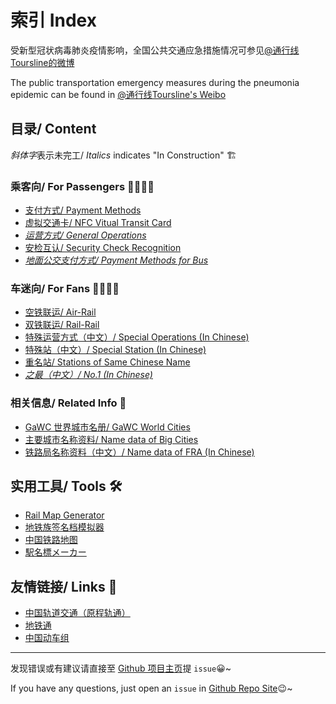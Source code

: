 # 索引 Index 

受新型冠状病毒肺炎疫情影响，全国公共交通应急措施情况可参见[@通行线Toursline的微博](https://m.weibo.cn/u/6882481489/)

The public transportation emergency measures during the pneumonia epidemic can be found in [@通行线Toursline's Weibo](https://m.weibo.cn/u/6882481489/)

## 目录/ Content

*斜体字*表示未完工/ *Italics* indicates "In Construction" 🏗

### 乘客向/ For Passengers 👨‍🚀👩‍🚀
- [支付方式/ Payment Methods](https://ivysauro.github.io/CNRT/data/Payment%20Methods)
- [虚拟交通卡/ NFC Vitual Transit Card](https://ivysauro.github.io/CNRT/data/NFC%20Vitual%20Transit%20Card)
- [*运营方式/ General Operations*](https://ivysauro.github.io/CNRT/data/General%20Operations)
- [安检互认/ Security Check Recognition](https://ivysauro.github.io/CNRT/data/Security%20Check%20Recognition)
- [*地面公交支付方式/ Payment Methods for Bus*](https://ivysauro.github.io/CNRT/data/Payment%20Methods%20for%20Bus)

### 车迷向/ For Fans 🕵️‍♂️🕵️‍♀️
- [空铁联运/ Air-Rail](https://ivysauro.github.io/CNRT/data/Air-Rail)
- [双铁联运/ Rail-Rail](https://ivysauro.github.io/CNRT/data/Rail-Rail)
- [特殊运营方式（中文）/ Special Operations (In Chinese)](https://ivysauro.github.io/CNRT/data/Special%20Operations)
- [特殊站（中文）/ Special Station (In Chinese)](https://ivysauro.github.io/CNRT/data/Special%20Station)
- [重名站/ Stations of Same Chinese Name](https://ivysauro.github.io/CNRT/data/Stations%20of%20Same%20Name)
- [*之最（中文）/ No.1 (In Chinese)*](https://ivysauro.github.io/CNRT/data/zui)

### 相关信息/ Related Info 🧷
- [GaWC 世界城市名册/ GaWC World Cities](https://ivysauro.github.io/CNRT/data/GaWC)
- [主要城市名称资料/ Name data of Big Cities](https://ivysauro.github.io/CNRT/data/Name%20data%20of%20Big%20Cities)
- [铁路局名称资料（中文）/ Name data of FRA (In Chinese)](https://ivysauro.github.io/CNRT/data/Name%20data%20of%20FRA)

## 实用工具/ Tools 🛠
- [Rail Map Generator](https://wongchito.github.io/RailMapGenerator/)
- [地铁族签名档模拟器](https://imisty.github.io/Metro-Simulator/dist/index.html)
- [中国铁路地图](http://cnrail.geogv.org/zhcn/?useMapboxGl=true)
- [駅名標メーカー](http://aniani.me/station/)

## 友情链接/ Links 🔗
- [中国轨道交通（原程轨通）](https://urbanrail.china-emu.cn/)
- [地铁通](http://www.metroman.cn/)
- [中国动车组](https://www.china-emu.cn/)

---
发现错误或有建议请直接至 [Github 项目主页](https://github.com/Ivysauro/CNRT)提 `issue`😀~

If you have any questions, just open an `issue` in [Github Repo Site](https://github.com/Ivysauro/CNRT)😉~
